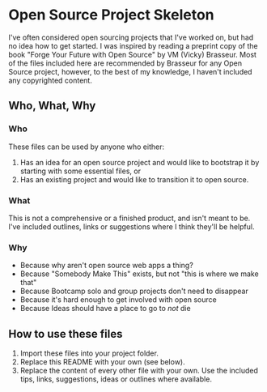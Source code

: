 # Open Source Project Skeleton

I've often considered open sourcing projects that I've worked on, but had no idea how to get started. I was inspired by reading a preprint copy of the book "Forge Your Future with Open Source" by VM (Vicky) Brasseur. Most of the files included here are recommended by Brasseur for any Open Source project, however, to the best of my knowledge, I haven't included any copyrighted content.

## Who, What, Why

### Who

These files can be used by anyone who either:

1.  Has an idea for an open source project and would like to bootstrap it by starting with some essential files, or
2.  Has an existing project and would like to transition it to open source.

### What

This is not a comprehensive or a finished product, and isn't meant to be. I've included outlines, links or suggestions where I think they'll be helpful.

### Why

- Because why aren't open source web apps a thing?
- Because "Somebody Make This" exists, but not "this is where we make that"
- Because Bootcamp solo and group projects don't need to disappear
- Because it's hard enough to get involved with open source
- Because Ideas should have a place to go to _not_ die

## How to use these files

1.  Import these files into your project folder.
2.  Replace this README with your own (see below).
3.  Replace the content of every other file with your own. Use the included tips, links, suggestions, ideas or outlines where available.
